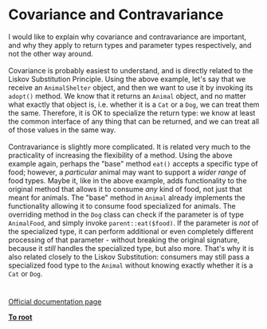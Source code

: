 # Covariance and Contravariance



I would like to explain why covariance and contravariance are important, and why they apply to return types and parameter types respectively, and not the other way around.<br><br>Covariance is probably easiest to understand, and is directly related to the Liskov Substitution Principle. Using the above example, let&apos;s say that we receive an `AnimalShelter` object, and then we want to use it by invoking its `adopt()` method. We know that it returns an `Animal` object, and no matter what exactly that object is, i.e. whether it is a `Cat` or a `Dog`, we can treat them the same. Therefore, it is OK to specialize the return type: we know at least the common interface of any thing that can be returned, and we can treat all of those values in the same way.<br><br>Contravariance is slightly more complicated. It is related very much to the practicality of increasing the flexibility of a method. Using the above example again, perhaps the "base" method `eat()` accepts a specific type of food; however, a _particular_ animal may want to support a _wider range_ of food types. Maybe it, like in the above example, adds functionality to the original method that allows it to consume _any_ kind of food, not just that meant for animals. The "base" method in `Animal` already implements the functionality allowing it to consume food specialized for animals. The overriding method in the `Dog` class can check if the parameter is of type `AnimalFood`, and simply invoke `parent::eat($food)`. If the parameter is _not_ of the specialized type, it can perform additional or even completely different processing of that parameter - without breaking the original signature, because it _still_ handles the specialized type, but also more. That&apos;s why it is also related closely to the Liskov Substitution: consumers may still pass a specialized food type to the `Animal` without knowing exactly whether it is a `Cat` or `Dog`.  

#

[Official documentation page](https://www.php.net/manual/en/language.oop5.variance.php)

**[To root](/README.md)**